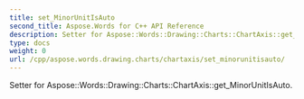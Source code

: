 ```yaml
---
title: set_MinorUnitIsAuto
second_title: Aspose.Words for C++ API Reference
description: Setter for Aspose::Words::Drawing::Charts::ChartAxis::get_MinorUnitIsAuto. 
type: docs
weight: 0
url: /cpp/aspose.words.drawing.charts/chartaxis/set_minorunitisauto/
---
```


Setter for Aspose::Words::Drawing::Charts::ChartAxis::get_MinorUnitIsAuto. 

